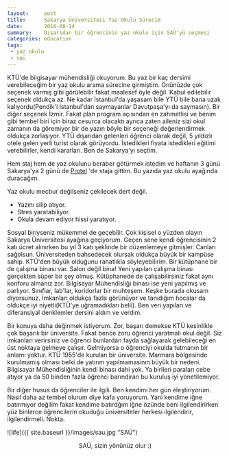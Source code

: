 ```yaml
---
layout:     post
title:      Sakarya Üniversitesi Yaz Okulu Sürecim
date:       2016-08-14
summary:    Dışarıdan bir öğrencinin yaz okulu için SAÜ'yü seçmesi
categories: education
tags:
 - yaz okulu
 - saü
---
```


KTÜ'de bilgisayar mühendisliği okuyorum. Bu yaz bir kaç dersimi verebileceğim bir yaz okulu arama sürecine girmiştim. Önünüzde çok seçenek varmış gibi görülebilir fakat maalesef öyle değil. Kabul edilebilir seçenek oldukça az. Ne kadar İstanbul'da yaşasam bile YTÜ bile bana uzak kalıyordu(Pendik'i İstanbul'dan saymayanlar Davutpaşa'yı da saymasın). Bir diğer seçenek İzmir. Fakat plan program açısından en zahmetlisi ve benim gibi tembel biri için biraz cesurca olacaktı ayrıca zaten aileniz sizi okul zamanın da göremiyor bir de yazın böyle bir seçeneği değerlendirmek oldukça zorlaşıyor. YTÜ dışarıdan gelenleri öğrenci olarak değil, 5 yıldızlı otele gelen yerli turist olarak görüyordu. İstedikleri fiyata istedikleri eğitimi verebilirler, kendi kararları. Ben de Sakarya'yı seçtim.

Hem staj hem de yaz okulunu beraber götürmek istedim ve haftanın 3 günü Sakarya'ya 2 günü de [Protel](http://www.protel.com.tr) 'de staja gittim. Bu yazıda yaz okulu ayağında duracağım.

Yaz okulu mecbur değilseniz çekilecek dert değil.

* Yazını silip atıyor.
* Stres yaratabiliyor.
* Okula devam ediyor hissi yaratıyor.

Sosyal biriyseniz mükemmel de geçebilir. Çok kişisel o yüzden olayın Sakarya Üniversitesi ayağına geçiyorum. Geçen sene kendi öğrencisinin 2 katı ücret alınırken bu yıl 3 katı şeklinde bir düzenlemeye gitmişler. Canları sağolsun. Üniversiteden bahsedecek olursak oldukça büyük bir kampüse sahip. KTÜ'den büyük olduğunu rahatlıkla söyleyebilirim. Bir kütüphane bir de çalışma binası var. Salon değil bina! Yeni yapılan çalışma binası gerçekten süper bir şey olmuş. Kütüphanede de çalışabilirsiniz fakat aynı konforu almanız zor. Bilgisayar Mühendisliği binası ise yeni yapılmış ve parlıyor. Sınıflar, lab'lar, koridorlar bir muhteşem. Keşke burada okusam diyorsunuz. İmkanları oldukça fazla görünüyor ve tanıdığım hocalar da oldukçe iyi niyetli(KTÜ'ye uğramadıkları belli). Ben veri yapıları ve diferansiyal denklemler dersini aldım ve verdim.

Bir konuya daha değinmek istiyorum. Zor, başarı demekse KTÜ kesinlikle çok başarılı bir üniversite. Fakat bence zoru öğrenci yaratmalı okul değil. Siz imkanları verirsiniz ve öğrenci bunlardan fayda sağlayarak gelebileceği en üst noktaya gelmeye çalışır. Gelmiyorsa o öğrenciyi okulda tutmanın bir anlamı yoktur. KTÜ 1955'de kurulan bir üniversite. Marmara bölgesinde kurulmamış olması belki de yatırım yapılmamasının büyük bir nedeni. Bilgisayar Mühendisliğinin kendi binası dahi yok. Ya birileri paraları cebe atıyor ya da 50 binden fazla öğrenci barındıran bu kuruluş iyi yönetilemiyor.

Bir diğer husus da öğrenciler ile ilgili. Ben kendimi her gün eleştiriyorum. Nasıl daha az tembel olurum diye kafa yoruyorum. Yani kendime iğne batırmıyor değilim fakat kendime batırdğım iğne özünde beni ilgilendirirken yüz binlerce öğrencilerin okuduğu üniversiteler herkesi ilgilendirir, ilgilendirmeli. Nokta.

![life]({{ site.baseurl }}/images/sau.jpg "SAÜ")

<center>SAÜ, sizin yönünüz olur :)</center>
